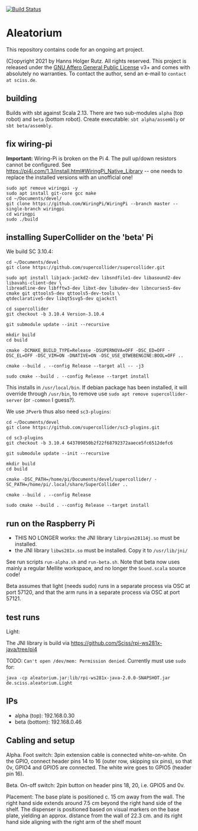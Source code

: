 [![Build Status](https://github.com/Sciss/Aleatorium/workflows/Scala%20CI/badge.svg?branch=main)](https://github.com/Sciss/Aleatorium/actions?query=workflow%3A%22Scala+CI%22)

# Aleatorium

This repository contains code for an ongoing art project.

(C)opyright 2021 by Hanns Holger Rutz. All rights reserved. This project is released under the
[GNU Affero General Public License](https://github.comt/Sciss/Aleatorium/blob/main/LICENSE) v3+ and
comes with absolutely no warranties.
To contact the author, send an e-mail to `contact at sciss.de`.

## building

Builds with sbt against Scala 2.13. There are two sub-modules `alpha` (top robot) and `beta` (bottom robot). 
Create executable: `sbt alpha/assembly` or `sbt beta/assembly`.

## fix wiring-pi

__Important:__ Wiring-Pi is broken on the Pi 4. The pull up/down resistors cannot be configured.
See https://pi4j.com/1.3/install.html#WiringPi_Native_Library -- one needs to replace the installed versions
with an unofficial one!

    sudo apt remove wiringpi -y
    sudo apt install git-core gcc make
    cd ~/Documents/devel/
    git clone https://github.com/WiringPi/WiringPi --branch master --single-branch wiringpi
    cd wiringpi
    sudo ./build

## installing SuperCollider on the 'beta' Pi

We build SC 3.10.4:

```
cd ~/Documents/devel
git clone https://github.com/supercollider/supercollider.git

sudo apt install libjack-jackd2-dev libsndfile1-dev libasound2-dev libavahi-client-dev \
libreadline-dev libfftw3-dev libxt-dev libudev-dev libncurses5-dev cmake git qttools5-dev qttools5-dev-tools \
qtdeclarative5-dev libqt5svg5-dev qjackctl

cd supercollider
git checkout -b 3.10.4 Version-3.10.4

git submodule update --init --recursive

mkdir build
cd build

cmake -DCMAKE_BUILD_TYPE=Release -DSUPERNOVA=OFF -DSC_ED=OFF -DSC_EL=OFF -DSC_VIM=ON -DNATIVE=ON -DSC_USE_QTWEBENGINE:BOOL=OFF ..

cmake --build . --config Release --target all -- -j3

sudo cmake --build . --config Release --target install
```

This installs in `/usr/local/bin`. If debian package has been installed, it will override through `/usr/bin`,
to remove use `sudo apt remove supercollider-server` (or `-common` I guess?).

We use `JPverb` thus also need `sc3-plugins`:

```
cd ~/Documents/devel
git clone https://github.com/supercollider/sc3-plugins.git

cd sc3-plugins
git checkout -b 3.10.4 643709850b2f22f68792372aaece5fc6512defc6

git submodule update --init --recursive

mkdir build
cd build

cmake -DSC_PATH=/home/pi/Documents/devel/supercollider/ -SC_PATH=/home/pi/.local/share/SuperCollider ..

cmake --build . --config Release

sudo cmake --build . --config Release --target install

```

## run on the Raspberry Pi

- THIS NO LONGER works: the JNI library `librpiws28114j.so` must be installed.
- the JNI library `libws281x.so` must be installed. Copy it to `/usr/lib/jni/`

See run scripts `run-alpha.sh` and `run-beta.sh`. Note that beta now uses mainly a regular
Mellite workspace, and no longer the `Sound.scala` source code!

Beta assumes that light (needs sudo) runs in a separate process via OSC at port 57120,
and that the arm runs in a separate process via OSC at port 57121.

## test runs

Light:

The JNI library is build via https://github.com/Sciss/rpi-ws281x-java/tree/pi4

TODO: `Can't open /dev/mem: Permission denied`. Currently must use `sudo` for:

    java -cp aleatorium.jar:lib/rpi-ws281x-java-2.0.0-SNAPSHOT.jar de.sciss.aleatorium.Light

## IPs

- alpha (top): 192.168.0.30
- beta (bottom): 192.168.0.46

## Cabling and setup

Alpha. Foot switch: 3pin extension cable is connected white-on-white. On the GPIO, connect header pins
14 to 16 (outer row, skipping six pins), so that 0v, GPIO4 and GPIO5 are connected. The white wire goes
to GPIO5 (header pin 16).

Beta. On-off switch: 2pin button on header pins 18, 20, i.e. GPIO5 and 0v.

Placement: The base plate is positioned c. 15 cm away from the wall. The right hand side extends around 7.5 cm
beyond the right hand side of the shelf. The dispenser is positioned based on visual markers on the base plate,
yielding an approx. distance from the wall of 22.3 cm. and its right hand side aligning with the right arm
of the shelf mount